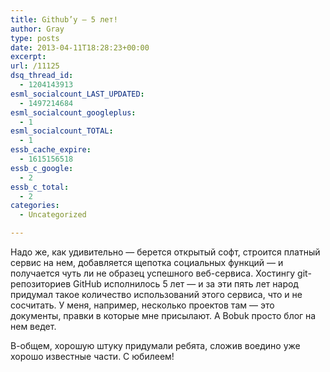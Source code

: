 ```yaml
---
title: Github’у — 5 лет!
author: Gray
type: posts
date: 2013-04-11T18:28:23+00:00
excerpt:
url: /11125
dsq_thread_id:
  - 1204143913
esml_socialcount_LAST_UPDATED:
  - 1497214684
esml_socialcount_googleplus:
  - 1
esml_socialcount_TOTAL:
  - 1
essb_cache_expire:
  - 1615156518
essb_c_google:
  - 2
essb_c_total:
  - 2
categories:
  - Uncategorized

---
```








Надо же, как удивительно — берется открытый софт, строится платный сервис на нем, добавляется щепотка социальных функций — и получается чуть ли не образец успешного веб-сервиса. Хостингу git-репозиториев GitHub исполнилось 5 лет — и за эти пять лет народ придумал такое количество использований этого сервиса, что и не сосчитать. У меня, например, несколько проектов там — это документы, правки в которые мне присылают. А Bobuk просто блог на нем ведет.

В-общем, хорошую штуку придумали ребята, сложив воедино уже хорошо известные части. С юбилеем!